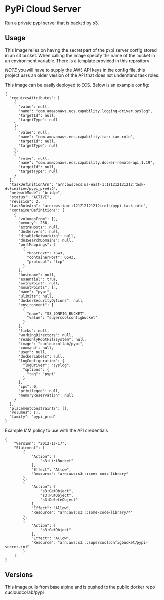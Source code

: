 # PyPi Cloud Server

Run a private pypi server that is backed by s3.

## Usage

This image relies on having the secret part of the pypi server config stored in an s3 bucket.  When calling the image specify the name of the bucket in an environment variable.  There is a template provided in this repository

*NOTE* you will have to supply the AWS API keys in the config file, this project uses an older version of the API that does not understand task roles.

This image can be easily deployed to ECS.  Below is an example config:

```
{
  "requiresAttributes": [
    {
      "value": null,
      "name": "com.amazonaws.ecs.capability.logging-driver.syslog",
      "targetId": null,
      "targetType": null
    },
    {
      "value": null,
      "name": "com.amazonaws.ecs.capability.task-iam-role",
      "targetId": null,
      "targetType": null
    },
    {
      "value": null,
      "name": "com.amazonaws.ecs.capability.docker-remote-api.1.19",
      "targetId": null,
      "targetType": null
    }
  ],
  "taskDefinitionArn": "arn:aws:ecs:us-east-1:121212121212:task-definition/pypi_prod:2",
  "networkMode": "bridge",
  "status": "ACTIVE",
  "revision": 2,
  "taskRoleArn": "arn:aws:iam::121212121212:role/pypi-task-role",
  "containerDefinitions": [
    {
      "volumesFrom": [],
      "memory": 256,
      "extraHosts": null,
      "dnsServers": null,
      "disableNetworking": null,
      "dnsSearchDomains": null,
      "portMappings": [
        {
          "hostPort": 6543,
          "containerPort": 6543,
          "protocol": "tcp"
        }
      ],
      "hostname": null,
      "essential": true,
      "entryPoint": null,
      "mountPoints": [],
      "name": "pypi",
      "ulimits": null,
      "dockerSecurityOptions": null,
      "environment": [
        {
          "name": "S3_CONFIG_BUCKET",
          "value": "supercoolconfigbucket"
        }
      ],
      "links": null,
      "workingDirectory": null,
      "readonlyRootFilesystem": null,
      "image": "cucloudcollab/pypi",
      "command": null,
      "user": null,
      "dockerLabels": null,
      "logConfiguration": {
        "logDriver": "syslog",
        "options": {
          "tag": "pypi"
        }
      },
      "cpu": 0,
      "privileged": null,
      "memoryReservation": null
    }
  ],
  "placementConstraints": [],
  "volumes": [],
  "family": "pypi_prod"
}
```

Example IAM policy to use with the API credentials

```
{
    "Version": "2012-10-17",
    "Statement": [
        {
            "Action": [
                "s3:ListBucket"
            ],
            "Effect": "Allow",
            "Resource": "arn:aws:s3:::some-code-library"
        },
        {
            "Action": [
                "s3:GetObject",
                "s3:PutObject",
                "s3:DeleteObject"
            ],
            "Effect": "Allow",
            "Resource": "arn:aws:s3:::some-code-library/*"
        },
        {
            "Action": [
                "s3:GetObject"
            ],
            "Effect": "Allow",
            "Resource": "arn:aws:s3:::supercoolconfigbucket/pypi-secret.ini"
        }
    ]
}
```

## Versions
This image pulls from base alpine and is pushed to the public docker repo cucloudcollab/pypi
